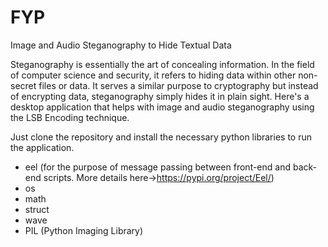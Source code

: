 # FYP
Image and Audio Steganography to Hide Textual Data

Steganography is essentially the art of concealing information. In the field of computer science and security, it refers to hiding data within other non-secret files or data. It serves a similar purpose to cryptography but instead of encrypting data, steganography simply hides it in plain sight. 
Here's a desktop application that helps with image and audio steganography using the LSB Encoding technique.

Just clone the repository and install the necessary python libraries to run the application.
-	eel (for the purpose of message passing between front-end and back-end scripts. More details here->https://pypi.org/project/Eel/)
-	os
-	math
-	struct
-	wave
-	PIL (Python Imaging Library)



